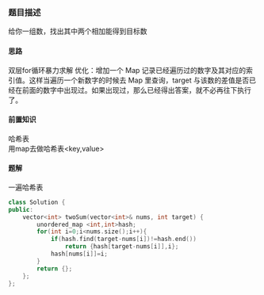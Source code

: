 ### 题目描述 ###  

给你一组数，找出其中两个相加能得到目标数

#### 思路 ####  
双层for循环暴力求解
优化：增加一个 Map 记录已经遍历过的数字及其对应的索引值。这样当遍历一个新数字的时候去 Map 里查询，target 与该数的差值是否已经在前面的数字中出现过。如果出现过，那么已经得出答案，就不必再往下执行了。

#### 前置知识 ####
哈希表  
用map去做哈希表<key,value>  

#### 题解 ####
一遍哈希表

```cpp
class Solution {
public:
    vector<int> twoSum(vector<int>& nums, int target) {
        unordered_map <int,int>hash;
        for(int i=0;i<nums.size();i++){
            if(hash.find(target-nums[i])!=hash.end())
                return {hash[target-nums[i]],i};
            hash[nums[i]]=i;
        }
        return {};
    };
};
```